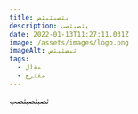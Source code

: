 ```yaml
---
title: بثصبثبثص
description: بثصبثصب
date: 2022-01-13T11:27:11.031Z
image: /assets/images/logo.png
imageAlt: ثبصثبثص
tags:
  - مقال
  - مقترح
---
```

ثصبثصبثصب